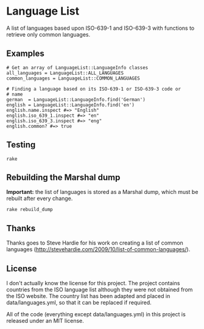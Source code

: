 # Language List

A list of languages based upon ISO-639-1 and ISO-639-3 with functions to retrieve only common languages.

## Examples

    # Get an array of LanguageList::LanguageInfo classes
    all_languages = LanguageList::ALL_LANGUAGES
    common_languages = LanguageList::COMMON_LANGUAGES
    
    # Finding a language based on its ISO-639-1 or ISO-639-3 code or
    # name
    german  = LanguageList::LanguageInfo.find('German')
    english = LanguageList::LanguageInfo.find('en')
    english.name.inspect #=> "English"
    english.iso_639_1.inspect #=> "en"
    english.iso_639_3.inspect #=> "eng"
    english.common? #=> true

## Testing

    rake

## Rebuilding the Marshal dump

__Important:__ the list of languages is stored as a Marshal dump, which must be rebuilt after every change.

    rake rebuild_dump

## Thanks

Thanks goes to Steve Hardie for his work on creating a list of common languages (http://stevehardie.com/2009/10/list-of-common-languages/).

## License

I don't actually know the license for this project. The project contains countries from the ISO language list although they were not obtained from the ISO website. The country list has been adapted and placed in data/languages.yml, so that it can be replaced if required.

All of the code (everything except data/languages.yml) in this project is released under an MIT license.
